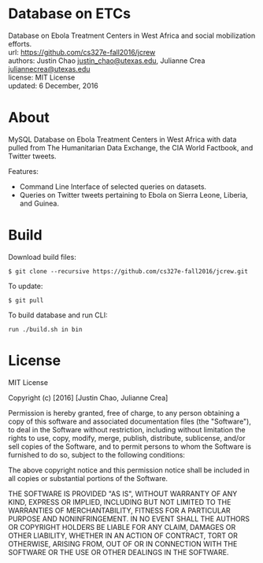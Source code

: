 Database on ETCs
=================

Database on Ebola Treatment Centers in West Africa and social mobilization efforts.  
url: https://github.com/cs327e-fall2016/jcrew   
authors: Justin Chao <justin_chao@utexas.edu>, Julianne Crea <juliannecrea@utexas.edu>    
license: MIT License    
updated: 6 December, 2016    

About
=====

MySQL Database on Ebola Treatment Centers in West Africa with data pulled from The Humanitarian
Data Exchange, the CIA World Factbook, and Twitter tweets.

Features:
* Command Line Interface of selected queries on datasets.
* Queries on Twitter tweets pertaining to Ebola on Sierra Leone, Liberia, and Guinea.

Build
=====

Download build files:
    
    $ git clone --recursive https://github.com/cs327e-fall2016/jcrew.git

To update:

    $ git pull

To build database and run CLI:
    
    run ./build.sh in bin


License
=======

MIT License

Copyright (c) [2016] [Justin Chao, Julianne Crea]

Permission is hereby granted, free of charge, to any person obtaining a copy
of this software and associated documentation files (the "Software"), to deal
in the Software without restriction, including without limitation the rights
to use, copy, modify, merge, publish, distribute, sublicense, and/or sell
copies of the Software, and to permit persons to whom the Software is
furnished to do so, subject to the following conditions:

The above copyright notice and this permission notice shall be included in all
copies or substantial portions of the Software.

THE SOFTWARE IS PROVIDED "AS IS", WITHOUT WARRANTY OF ANY KIND, EXPRESS OR
IMPLIED, INCLUDING BUT NOT LIMITED TO THE WARRANTIES OF MERCHANTABILITY,
FITNESS FOR A PARTICULAR PURPOSE AND NONINFRINGEMENT. IN NO EVENT SHALL THE
AUTHORS OR COPYRIGHT HOLDERS BE LIABLE FOR ANY CLAIM, DAMAGES OR OTHER
LIABILITY, WHETHER IN AN ACTION OF CONTRACT, TORT OR OTHERWISE, ARISING FROM,
OUT OF OR IN CONNECTION WITH THE SOFTWARE OR THE USE OR OTHER DEALINGS IN THE
SOFTWARE.
